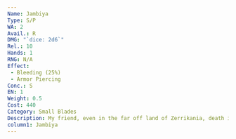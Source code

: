```yaml
---
Name: Jambiya
Type: S/P
WA: 2
Avail.: R
DMG: "`dice: 2d6`"
Rel.: 10
Hands: 1
RNG: N/A
Effect:
 - Bleeding (25%)
 - Armor Piercing
Conc.: S
EN: 1
Weight: 0.5
Cost: 440
Category: Small Blades
Description: My friend, even in the far off land of Zerrikania, death is its own cur- rency. And they’ve designed one of the greatest daggers on the planet. We didn’t start seein’ these strange curved things until they became a staple of assassins from Maecht durin’ the First Northern War.
column1: Jambiya
---
```

